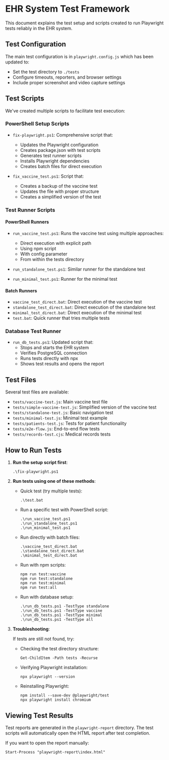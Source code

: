 # EHR System Test Framework

This document explains the test setup and scripts created to run Playwright tests reliably in the EHR system.

## Test Configuration

The main test configuration is in `playwright.config.js` which has been updated to:
- Set the test directory to `./tests`
- Configure timeouts, reporters, and browser settings
- Include proper screenshot and video capture settings

## Test Scripts

We've created multiple scripts to facilitate test execution:

### PowerShell Setup Scripts

- `fix-playwright.ps1`: Comprehensive script that:
  - Updates the Playwright configuration
  - Creates package.json with test scripts
  - Generates test runner scripts
  - Installs Playwright dependencies
  - Creates batch files for direct execution

- `fix_vaccine_test.ps1`: Script that:
  - Creates a backup of the vaccine test
  - Updates the file with proper structure
  - Creates a simplified version of the test

### Test Runner Scripts

#### PowerShell Runners

- `run_vaccine_test.ps1`: Runs the vaccine test using multiple approaches:
  - Direct execution with explicit path
  - Using npm script
  - With config parameter
  - From within the tests directory

- `run_standalone_test.ps1`: Similar runner for the standalone test
- `run_minimal_test.ps1`: Runner for the minimal test

#### Batch Runners

- `vaccine_test_direct.bat`: Direct execution of the vaccine test
- `standalone_test_direct.bat`: Direct execution of the standalone test
- `minimal_test_direct.bat`: Direct execution of the minimal test
- `test.bat`: Quick runner that tries multiple tests

### Database Test Runner

- `run_db_tests.ps1`: Updated script that:
  - Stops and starts the EHR system
  - Verifies PostgreSQL connection
  - Runs tests directly with npx
  - Shows test results and opens the report

## Test Files

Several test files are available:

- `tests/vaccine-test.js`: Main vaccine test file
- `tests/simple-vaccine-test.js`: Simplified version of the vaccine test
- `tests/standalone-test.js`: Basic navigation test
- `tests/minimal-test.js`: Minimal test example
- `tests/patients-test.js`: Tests for patient functionality
- `tests/e2e-flow.js`: End-to-end flow tests
- `tests/records-test.cjs`: Medical records tests

## How to Run Tests

1. **Run the setup script first**:
   ```
   .\fix-playwright.ps1
   ```

2. **Run tests using one of these methods**:

   - Quick test (try multiple tests):
     ```
     .\test.bat
     ```

   - Run a specific test with PowerShell script:
     ```
     .\run_vaccine_test.ps1
     .\run_standalone_test.ps1
     .\run_minimal_test.ps1
     ```

   - Run directly with batch files:
     ```
     .\vaccine_test_direct.bat
     .\standalone_test_direct.bat
     .\minimal_test_direct.bat
     ```

   - Run with npm scripts:
     ```
     npm run test:vaccine
     npm run test:standalone
     npm run test:minimal
     npm run test:all
     ```

   - Run with database setup:
     ```
     .\run_db_tests.ps1 -TestType standalone
     .\run_db_tests.ps1 -TestType vaccine
     .\run_db_tests.ps1 -TestType minimal
     .\run_db_tests.ps1 -TestType all
     ```

3. **Troubleshooting**:

   If tests are still not found, try:
   
   - Checking the test directory structure:
     ```
     Get-ChildItem -Path tests -Recurse
     ```
     
   - Verifying Playwright installation:
     ```
     npx playwright --version
     ```
     
   - Reinstalling Playwright:
     ```
     npm install --save-dev @playwright/test
     npx playwright install chromium
     ```

## Viewing Test Results

Test reports are generated in the `playwright-report` directory. The test scripts will automatically open the HTML report after test completion.

If you want to open the report manually:
```
Start-Process "playwright-report\index.html"
``` 